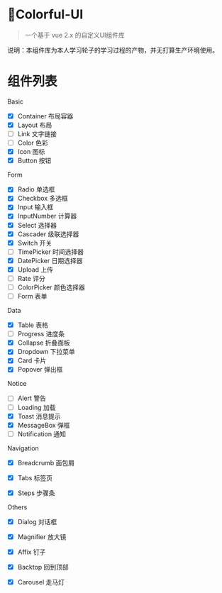 # :rainbow:Colorful-UI

> 一个基于 vue 2.x 的自定义UI组件库

说明：本组件库为本人学习轮子的学习过程的产物，并无打算生产环境使用。

#  组件列表

Basic

- [x] Container 布局容器
- [x] Layout 布局
- [ ] Link 文字链接
- [ ] Color 色彩
- [x] Icon 图标
- [x] Button 按钮

Form

- [x] Radio 单选框
- [x] Checkbox 多选框
- [x] Input 输入框
- [x] InputNumber 计算器
- [x] Select 选择器
- [x] Cascader 级联选择器
- [x] Switch 开关
- [ ] TimePicker 时间选择器 
- [x] DatePicker 日期选择器
- [x] Upload 上传
- [ ] Rate 评分
- [ ] ColorPicker 颜色选择器
- [ ] Form 表单

Data

- [x] Table 表格
- [ ] Progress 进度条
- [x] Collapse 折叠面板
- [x] Dropdown 下拉菜单
- [x] Card 卡片
- [x] Popover 弹出框

Notice

- [ ] Alert 警告
- [ ] Loading 加载
- [x] Toast 消息提示
- [x] MessageBox 弹框
- [ ] Notification 通知

Navigation

- [x] Breadcrumb 面包屑 
- [x] Tabs 标签页
- [x] Steps 步骤条


Others

- [x] Dialog 对话框
- [x] Magnifier 放大镜
- [x] Affix 钉子
- [x] Backtop 回到顶部
- [x] Carousel 走马灯






